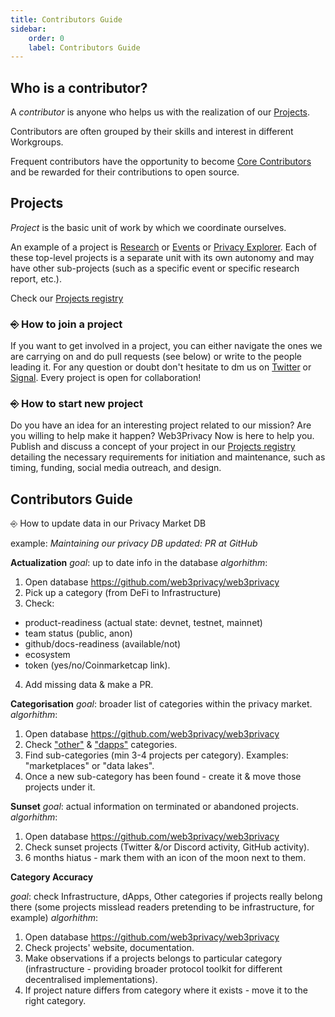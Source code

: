 ```yaml
---
title: Contributors Guide
sidebar:
    order: 0
    label: Contributors Guide
---
```


## Who is a contributor?

A *contributor* is anyone who helps us with the realization of our [Projects](#projects).

Contributors are often grouped by their skills and interest in different Workgroups. 

Frequent contributors have the opportunity to become [Core Contributors](/governance/core-contributors/) and be rewarded for their contributions to open source.

## Projects

*Project* is the basic unit of work by which we coordinate ourselves. 

An example of a project is [Research](/research) or [Events](/events) or [Privacy Explorer](/projects/privacy-explorer). Each of these top-level projects is a separate unit with its own autonomy and may have other sub-projects (such as a specific event or specific research report, etc.).

Check our [Projects registry](https://github.com/orgs/web3privacy/projects/12)

### ⎆ How to join a project

If you want to get involved in a project, you can either navigate the ones we are carrying on and do pull requests (see below) or write to the people leading it. 
For any question or doubt don't hesitate to dm us on [Twitter](https://x.com/web3privacy) or [Signal](https://signal.group/#CjQKIH-1ZYEGp50OBvbJRbITIRxDzjH2pSxl7vdkVZs9g5vgEhABUP9wOCxQoDFWpJchERkm). Every project is open for collaboration!

### ⎆ How to start new project

Do you have an idea for an interesting project related to our mission? Are you willing to help make it happen? Web3Privacy Now is here to help you.
Publish and discuss a concept of your project in our [Projects registry](https://github.com/web3privacy/projects/issues) detailing the necessary requirements for initiation and maintenance, such as timing, funding, social media outreach, and design.

## Contributors Guide

⎆ How to update data in our Privacy Market DB

example: _Maintaining our privacy DB updated: PR at GitHub_

**Actualization**
_goal_: up to date info in the database
_algorhithm_:
1. Open database https://github.com/web3privacy/web3privacy
2. Pick up a category (from DeFi to Infrastructure)
3. Check:
- product-readiness (actual state: devnet, testnet, mainnet)
- team status (public, anon)
- github/docs-readiness (available/not)
- ecosystem
- token (yes/no/Coinmarketcap link).
4. Add missing data & make a PR.

**Categorisation**
_goal_: broader list of categories within the privacy market.
_algorhithm_:
1. Open database https://github.com/web3privacy/web3privacy
2. Check ["other"](https://github.com/web3privacy/web3privacy#Other) & ["dapps"](https://github.com/web3privacy/web3privacy#dapps) categories.
3. Find sub-categories (min 3-4 projects per category). Examples: "marketplaces" or "data lakes".
4. Once a new sub-category has been found - create it & move those projects under it.

**Sunset**
_goal_: actual information on terminated or abandoned projects.
_algorhithm_:
1. Open database https://github.com/web3privacy/web3privacy
2. Check sunset projects (Twitter &/or Discord activity, GitHub activity).
3. 6 months hiatus - mark them with an icon of the moon next to them.

**Category Accuracy**

_goal_: check Infrastructure, dApps, Other categories if projects really belong there (some projects misslead readers pretending to be infrastructure, for example)
_algorhithm_:
1. Open database https://github.com/web3privacy/web3privacy
2. Check projects' website, documentation.
3. Make observations if a projects belongs to particular category (infrastructure - providing broader protocol toolkit for different decentralised implementations).
4. If project nature differs from category where it exists - move it to the right category.

  


